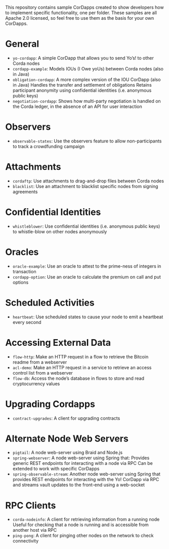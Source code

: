 This repository contains sample CorDapps created to show developers how to implement specific functionality, one per folder. These samples are all Apache 2.0 licensed, so feel free to use them as the basis for your own CorDapps.

# General

* `yo-cordapp`: A simple CorDapp that allows you to send Yo’s! to other Corda nodes
* `cordapp-example`: Models IOUs (I Owe yoUs) between Corda nodes (also in Java)
* `obligation-cordapp`: A more complex version of the IOU CorDapp (also in Java) Handles the transfer and settlement of obligations Retains participant anonymity using confidential identities (i.e. anonymous public keys)
* `negotiation-cordapp`: Shows how multi-party negotiation is handled on the Corda ledger, in the absence of an API for user interaction

# Observers

* `observable-states`: Use the observers feature to allow non-participants to track a crowdfunding campaign

# Attachments

* `cordaftp`: Use attachments to drag-and-drop files between Corda nodes
* `blacklist`: Use an attachment to blacklist specific nodes from signing agreements

# Confidential Identities

* `whistleblower`: Use confidential identities (i.e. anonymous public keys) to whistle-blow on other nodes anonymously

# Oracles

* `oracle-example`: Use an oracle to attest to the prime-ness of integers in transaction
* `cordapp-option`: Use an oracle to calculate the premium on call and put options

# Scheduled Activities

* `heartbeat`: Use scheduled states to cause your node to emit a heartbeat every second

# Accessing External Data

* `flow-http`: Make an HTTP request in a flow to retrieve the Bitcoin readme from a webserver
* `acl-demo`: Make an HTTP request in a service to retrieve an access control list from a webserver
* `flow-db`: Access the node’s database in flows to store and read cryptocurrency values

# Upgrading Cordapps

* `contract-upgrades`: A client for upgrading contracts

# Alternate Node Web Servers

* `pigtail`: A node web-server using Braid and Node.js
* `spring-webserver`: A node web-server using Spring that: Provides generic REST endpoints for interacting with a node via RPC Can be extended to work with specific CorDapps
* `spring-observable-stream`: Another node web-server using Spring that provides REST endpoints for interacting with the Yo! CorDapp via RPC and streams vault updates to the front-end using a web-socket

# RPC Clients

* `corda-nodeinfo`: A client for retrieving information from a running node Useful for checking that a node is running and is accessible from another host via RPC
* `ping-pong`: A client for pinging other nodes on the network to check connectivity
